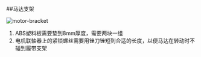 ##马达支架

![motor-bracket](https://raw.github.com/miclle/WALL-E/master/drawings/images/motor-bracket.jpg)

1. ABS塑料板需要垫到8mm厚度，需要两块一组
2. 电机联轴器上的紧锁螺丝需要用锉刀锉短到合适的长度，以便马达在转动时不碰到履带支架
